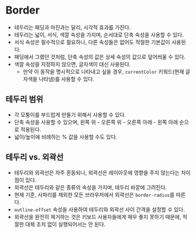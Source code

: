 # Border

- 테두리는 패딩과 마진과는 달리, 시각적 효과를 가진다.
- 테두리는 넓이, 서식, 색깔 속성을 가지며, 순서대로 단축 속성을 사용할 수 있다.
- 서식 속성은 필수적으로 필요하나, 다른 속성들은 없어도 적절한 기본값이 사용된다.
- 패딩에서 그랬던 것처럼, 단축 속성의 값은 상세 속성의 값으로 덮어씌울 수 있다.
- 색깔 속성을 지정하지 않으면, 글자색이 대신 사용된다.
  - 만약 이 동작을 명시적으로 나타내고 싶을 경우, `currentColor` 키워드(현재 글자색을 나타냄)를 사용할 수 있다.

## 테두리 범위

- 각 모퉁이를 부드럽게 만들기 위해서 사용할 수 있다.
- 단축 속성을 사용할 수 있으며, 왼쪽 위 - 오른쪽 위 - 오른쪽 아래 - 왼쪽 아래 순으로 적용된다.
- 넓이/높이에 비례하는 % 값을 사용할 수도 있다.

## 테두리 vs. 외곽선

- 테두리와 외곽선은 자주 혼동되나, 외곽선은 레이아웃에 영향을 주지 않는다는 차이점이 있다.
- 외곽선은 테두리와 같은 종류의 속성을 가지며, 테두리 바깥에 그려진다.
- 현재 기준, 사파리를 제외한 모든 브라우저에서 외곽선은 `border-radius`를 따른다.
- `outline-offset` 속성을 사용하여 테두리와 외곽선 사이 간격을 설정할 수 있다.
- 외곽선을 완전히 제거하는 것은 키보드 사용자들에게 매우 좋지 못하기 때문에, 적절한 대체 조치 없이 실행되어서는 안 된다.
